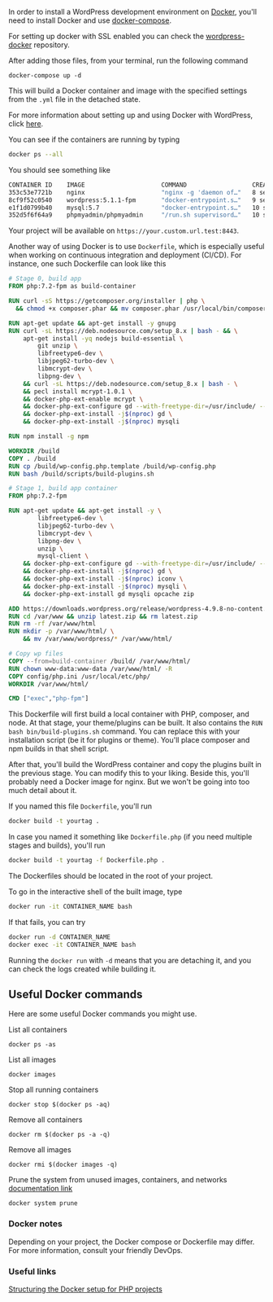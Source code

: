 In order to install a WordPress development environment on [Docker](https://www.docker.com/), you'll need to install Docker and use [docker-compose](https://docs.docker.com/compose/).

For setting up docker with SSL enabled you can check the [wordpress-docker](https://github.com/dingo-d/wordpress-docker) repository.

After adding those files, from your terminal, run the following command

`docker-compose up -d`

This will build a Docker container and image with the specified settings from the `.yml` file in the detached state.

For more information about setting up and using Docker with WordPress, click [here](https://docs.docker.com/samples/wordpress/).

You can see if the containers are running by typing

```bash
docker ps --all
```

You should see something like

```bash
CONTAINER ID    IMAGE                     COMMAND                  CREATED         STATUS         PORTS                                   NAMES
353c53e7721b    nginx                     "nginx -g 'daemon of…"   8 seconds ago   Up 5 seconds   0.0.0.0:8010->80/tcp                    wp-docker-nginx
8cf9f52c0540    wordpress:5.1.1-fpm       "docker-entrypoint.s…"   9 seconds ago   Up 7 seconds   80/tcp, 9000/tcp                        wp-docker-app
e1f1d0799b40    mysql:5.7                 "docker-entrypoint.s…"   10 seconds ago  Up 8 seconds   33060/tcp, 0.0.0.0:33066->3306/tcp      wp-docker-db
352d5f6f64a9    phpmyadmin/phpmyadmin     "/run.sh supervisord…"   10 seconds ago  Up 8 seconds   9000/tcp, 0.0.0.0:8181->80/tcp          wp-docker-phpmyadmin
```

Your project will be available on `https://your.custom.url.test:8443`. 

Another way of using Docker is to use `Dockerfile`, which is especially useful when working on continuous integration and deployment (CI/CD). For instance, one such Dockerfile can look like this

```dockerfile
# Stage 0, build app
FROM php:7.2-fpm as build-container

RUN curl -sS https://getcomposer.org/installer | php \
  && chmod +x composer.phar && mv composer.phar /usr/local/bin/composer

RUN apt-get update && apt-get install -y gnupg
RUN curl -sL https://deb.nodesource.com/setup_8.x | bash - && \
    apt-get install -yq nodejs build-essential \
        git unzip \
        libfreetype6-dev \
        libjpeg62-turbo-dev \
        libmcrypt-dev \
        libpng-dev \
    && curl -sL https://deb.nodesource.com/setup_8.x | bash - \
    && pecl install mcrypt-1.0.1 \
    && docker-php-ext-enable mcrypt \
    && docker-php-ext-configure gd --with-freetype-dir=/usr/include/ --with-jpeg-dir=/usr/include/ \
    && docker-php-ext-install -j$(nproc) gd \
    && docker-php-ext-install -j$(nproc) mysqli

RUN npm install -g npm

WORKDIR /build
COPY . /build
RUN cp /build/wp-config.php.template /build/wp-config.php
RUN bash /build/scripts/build-plugins.sh

# Stage 1, build app container
FROM php:7.2-fpm

RUN apt-get update && apt-get install -y \
        libfreetype6-dev \
        libjpeg62-turbo-dev \
        libmcrypt-dev \
        libpng-dev \
        unzip \
        mysql-client \
    && docker-php-ext-configure gd --with-freetype-dir=/usr/include/ --with-jpeg-dir=/usr/include/ \
    && docker-php-ext-install -j$(nproc) gd \
    && docker-php-ext-install -j$(nproc) iconv \
    && docker-php-ext-install -j$(nproc) mysqli \
    && docker-php-ext-install gd mysqli opcache zip

ADD https://downloads.wordpress.org/release/wordpress-4.9.8-no-content.zip /var/www/latest.zip
RUN cd /var/www && unzip latest.zip && rm latest.zip
RUN rm -rf /var/www/html
RUN mkdir -p /var/www/html/ \
    && mv /var/www/wordpress/* /var/www/html/

# Copy wp files
COPY --from=build-container /build/ /var/www/html/
RUN chown www-data:www-data /var/www/html/ -R
COPY config/php.ini /usr/local/etc/php/
WORKDIR /var/www/html/

CMD ["exec","php-fpm"]
```

This Dockerfile will first build a local container with PHP, composer, and node. At that stage, your theme/plugins can be built. It also contains the `RUN bash bin/build-plugins.sh` command. You can replace this with your installation script (be it for plugins or theme). You'll place composer and npm builds in that shell script.

After that, you'll build the WordPress container and copy the plugins built in the previous stage. You can modify this to your liking. Beside this, you'll probably need a Docker image for nginx. But we won't be going into too much detail about it.

If you named this file `Dockerfile`, you'll run

```bash
docker build -t yourtag .
```

In case you named it something like `Dockerfile.php` (if you need multiple stages and builds), you'll run

```bash
docker build -t yourtag -f Dockerfile.php .
```

The Dockerfiles should be located in the root of your project.

To go in the interactive shell of the built image, type

```bash
docker run -it CONTAINER_NAME bash
```

If that fails, you can try

```bash
docker run -d CONTAINER_NAME
docker exec -it CONTAINER_NAME bash
```

Running the `docker run` with `-d` means that you are detaching it, and you can check the logs created while building it.

## Useful Docker commands

Here are some useful Docker commands you might use.

List all containers

`docker ps -as`

List all images

`docker images`

Stop all running containers

`docker stop $(docker ps -aq)`

Remove all containers

`docker rm $(docker ps -a -q)`

Remove all images

`docker rmi $(docker images -q)`

Prune the system from unused images, containers, and networks [documentation link](https://docs.docker.com/config/pruning/#prune-everything)

`docker system prune`

### Docker notes

Depending on your project, the Docker compose or Dockerfile may differ. For more information, consult your friendly DevOps.

### Useful links

[Structuring the Docker setup for PHP projects](https://www.pascallandau.com/blog/structuring-the-docker-setup-for-php-projects/)
